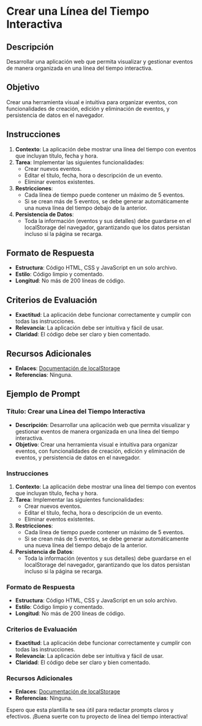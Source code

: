# Crear una Línea del Tiempo Interactiva

## Descripción
Desarrollar una aplicación web que permita visualizar y gestionar eventos de manera organizada en una línea del tiempo interactiva.

## Objetivo
Crear una herramienta visual e intuitiva para organizar eventos, con funcionalidades de creación, edición y eliminación de eventos, y persistencia de datos en el navegador.

## Instrucciones
1. **Contexto**: La aplicación debe mostrar una línea del tiempo con eventos que incluyan título, fecha y hora.
2. **Tarea**: Implementar las siguientes funcionalidades:
    - Crear nuevos eventos.
    - Editar el título, fecha, hora o descripción de un evento.
    - Eliminar eventos existentes.
3. **Restricciones**:
    - Cada línea de tiempo puede contener un máximo de 5 eventos.
    - Si se crean más de 5 eventos, se debe generar automáticamente una nueva línea del tiempo debajo de la anterior.
4. **Persistencia de Datos**:
    - Toda la información (eventos y sus detalles) debe guardarse en el localStorage del navegador, garantizando que los datos persistan incluso si la página se recarga.

## Formato de Respuesta
- **Estructura**: Código HTML, CSS y JavaScript en un solo archivo.
- **Estilo**: Código limpio y comentado.
- **Longitud**: No más de 200 líneas de código.

## Criterios de Evaluación
- **Exactitud**: La aplicación debe funcionar correctamente y cumplir con todas las instrucciones.
- **Relevancia**: La aplicación debe ser intuitiva y fácil de usar.
- **Claridad**: El código debe ser claro y bien comentado.

## Recursos Adicionales
- **Enlaces**: [Documentación de localStorage](https://developer.mozilla.org/es/docs/Web/API/Window/localStorage)
- **Referencias**: Ninguna.

## Ejemplo de Prompt
### Título: Crear una Línea del Tiempo Interactiva
- **Descripción**: Desarrollar una aplicación web que permita visualizar y gestionar eventos de manera organizada en una línea del tiempo interactiva.
- **Objetivo**: Crear una herramienta visual e intuitiva para organizar eventos, con funcionalidades de creación, edición y eliminación de eventos, y persistencia de datos en el navegador.

### Instrucciones
1. **Contexto**: La aplicación debe mostrar una línea del tiempo con eventos que incluyan título, fecha y hora.
2. **Tarea**: Implementar las siguientes funcionalidades:
    - Crear nuevos eventos.
    - Editar el título, fecha, hora o descripción de un evento.
    - Eliminar eventos existentes.
3. **Restricciones**:
    - Cada línea de tiempo puede contener un máximo de 5 eventos.
    - Si se crean más de 5 eventos, se debe generar automáticamente una nueva línea del tiempo debajo de la anterior.
4. **Persistencia de Datos**:
    - Toda la información (eventos y sus detalles) debe guardarse en el localStorage del navegador, garantizando que los datos persistan incluso si la página se recarga.

### Formato de Respuesta
- **Estructura**: Código HTML, CSS y JavaScript en un solo archivo.
- **Estilo**: Código limpio y comentado.
- **Longitud**: No más de 200 líneas de código.

### Criterios de Evaluación
- **Exactitud**: La aplicación debe funcionar correctamente y cumplir con todas las instrucciones.
- **Relevancia**: La aplicación debe ser intuitiva y fácil de usar.
- **Claridad**: El código debe ser claro y bien comentado.

### Recursos Adicionales
- **Enlaces**: [Documentación de localStorage](https://developer.mozilla.org/es/docs/Web/API/Window/localStorage)
- **Referencias**: Ninguna.

Espero que esta plantilla te sea útil para redactar prompts claros y efectivos. ¡Buena suerte con tu proyecto de línea del tiempo interactiva!